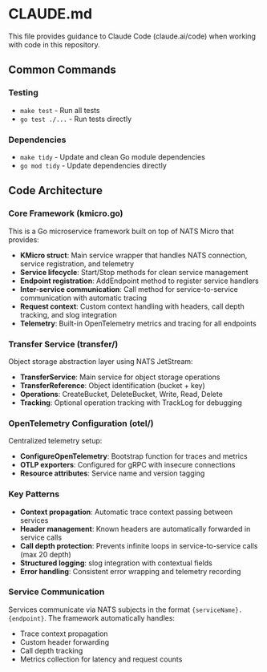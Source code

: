 # CLAUDE.md

This file provides guidance to Claude Code (claude.ai/code) when working with code in this repository.

## Common Commands

### Testing
- `make test` - Run all tests
- `go test ./...` - Run tests directly

### Dependencies
- `make tidy` - Update and clean Go module dependencies
- `go mod tidy` - Update dependencies directly

## Code Architecture

### Core Framework (kmicro.go)
This is a Go microservice framework built on top of NATS Micro that provides:
- **KMicro struct**: Main service wrapper that handles NATS connection, service registration, and telemetry
- **Service lifecycle**: Start/Stop methods for clean service management
- **Endpoint registration**: AddEndpoint method to register service handlers
- **Inter-service communication**: Call method for service-to-service communication with automatic tracing
- **Request context**: Custom context handling with headers, call depth tracking, and slog integration
- **Telemetry**: Built-in OpenTelemetry metrics and tracing for all endpoints

### Transfer Service (transfer/)
Object storage abstraction layer using NATS JetStream:
- **TransferService**: Main service for object storage operations
- **TransferReference**: Object identification (bucket + key)
- **Operations**: CreateBucket, DeleteBucket, Write, Read, Delete
- **Tracking**: Optional operation tracking with TrackLog for debugging

### OpenTelemetry Configuration (otel/)
Centralized telemetry setup:
- **ConfigureOpenTelemetry**: Bootstrap function for traces and metrics
- **OTLP exporters**: Configured for gRPC with insecure connections
- **Resource attributes**: Service name and version tagging

### Key Patterns
- **Context propagation**: Automatic trace context passing between services
- **Header management**: Known headers are automatically forwarded in service calls
- **Call depth protection**: Prevents infinite loops in service-to-service calls (max 20 depth)
- **Structured logging**: slog integration with contextual fields
- **Error handling**: Consistent error wrapping and telemetry recording

### Service Communication
Services communicate via NATS subjects in the format `{serviceName}.{endpoint}`. The framework automatically handles:
- Trace context propagation
- Custom header forwarding
- Call depth tracking
- Metrics collection for latency and request counts
